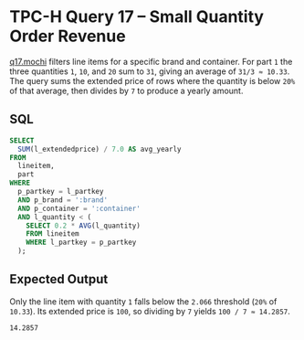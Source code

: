 # TPC-H Query 17 – Small Quantity Order Revenue

[q17.mochi](./q17.mochi) filters line items for a specific brand and container. For part `1` the three quantities `1`, `10`, and `20` sum to `31`, giving an average of `31/3 ≈ 10.33`. The query sums the extended price of rows where the quantity is below `20%` of that average, then divides by `7` to produce a yearly amount.

## SQL
```sql
SELECT
  SUM(l_extendedprice) / 7.0 AS avg_yearly
FROM
  lineitem,
  part
WHERE
  p_partkey = l_partkey
  AND p_brand = ':brand'
  AND p_container = ':container'
  AND l_quantity < (
    SELECT 0.2 * AVG(l_quantity)
    FROM lineitem
    WHERE l_partkey = p_partkey
  );
```

## Expected Output
Only the line item with quantity `1` falls below the `2.066` threshold (`20%` of `10.33`). Its extended price is `100`, so dividing by `7` yields `100 / 7 ≈ 14.2857`.
```text
14.2857
```
